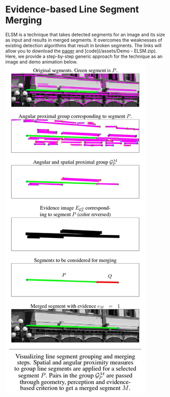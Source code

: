 # Evidence-based Line Segment Merging

ELSM is a technique that takes detected segments for an image and its size as input and results in merged segments. It overcomes the weaknesses of existing detection algorithms that result in broken segments.  The links will allow you to download the [paper](/assets/ELSMpdf.pdf) and [code](/assets/Demo - ELSM.zip). 
Here, we provide a step-by-step generic approach for the technique as an image and demo animation below.
![Pipeline](/assets/img/pipeline.jpg)
